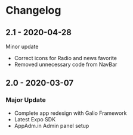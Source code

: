 # Changelog

## 2.1 - 2020-04-28

Minor update

* Correct icons for Radio and news favorite
* Removed unnecessary code from NavBar

## 2.0 - 2020-03-07

### Major Update

* Complete app redesign with Galio Framework
* Latest Expo SDK
* AppAdm.in Admin panel setup



